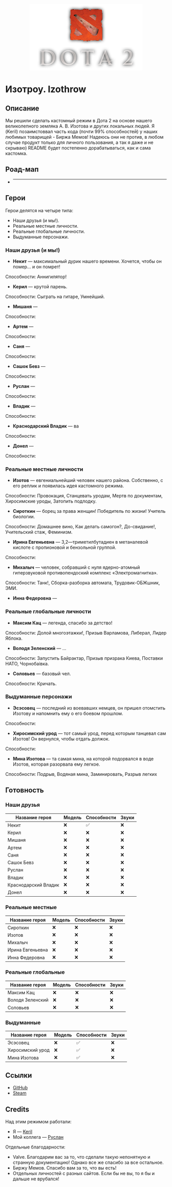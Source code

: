 <p align="center">
  <a href="https://github.com/Bezbabnya-Federation/Ust-Donetskya-Birga/blob/main/izothrow/izothrow.png" title="Ссылка на кастомку!">
    <img src="https://github.com/Bezbabnya-Federation/Ust-Donetskya-Birga/blob/main/izothrow/izothrow.png" alt="Logo">
  </a>
</p>

# Изотроу. Izothrow

## Описание

Мы решили сделать кастомный режим в Дота 2 на основе нашего великолепного земляка А. В. Изотова и других локальных людей. Я (Keril) позаимстоввал часть кода (почти 99% способностей) у наших любимых товарищей - Биржа Мемов! Надеюсь они не против, в любом случае продукт только для личного пользования, а так я даже и не скрываю) README будет постепенно дорабатываться, как и сама кастомка.

## Роад-мап

* ---

## Герои

Герои делятся на четыре типа:

* Наши друзья (и мы!).
* Реальные местные личности.
* Реальные глобальные личности.
* Выдуманные персонажи.

### Наши друзья (и мы!)

* **Некит** — максимальный дурик нашего времени. Хочется, чтобы он помер... и он помрет!

Способности: Аннигилятор!

* **Керил** — крутой парень.

Способности: Сыграть на гитаре, Умнейший.

* **Мишаня** —

Способности:

* **Артем** —

Способности:

* **Саня** —

Способности:

* **Сашок Бевз** —

Способности:

* **Руслан** —

Способности:

* **Владик** —

Способности:

* **Краснодарский Владик** — ва

Способности:

* **Донел** —

Способности:

### Реальные местные личности

* **Изотов** — евгениальнейший человек нашего района. Собственно, с его реплик и появилась идея кастомного режима.

Способности: Провокация, Станцевать уродам, Мертв по документам, Хиросимские уроды, Затопить подлодку.

* **Сироткин** — борец за права женщин! Победитель по жизни! Учитель биологии.

Способности: Домашнее вино, Как делать самогон?, До-свидание!, Учительский стаж, Феминизм.

* **Ирина Евгеньевна** — 3,2—триметилбутадиен в метаналевой кислоте с пропионовой и бензольной группой.

Способности:

* **Михалыч** — человек, собравший с нуля ядерно-атомный гиперзвуковой противопендоский комплекс «Электромагнитка».

Способности: Танк!, Сборка-разборка автомата, Трудовик-ОБЖшник, ЭМИ.

* **Инна Федеровна** —

### Реальные глобальные личности

* **Максим Кац** — легенда, спасибо за детство!

Способности: Долой многоэтажки!, Призыв Варламова, Либерал, Лидер Яблока.

* **Володя Зеленский** — ...

Способности: Запустить Байрактар, Призыв призрака Киева, Поставки НАТО, Чорнобаiвка.

* **Соловьев** — базовый чел.

Способности: Кричать.

### Выдуманные персонажи

* **Эсэсовец** — последний из воевавших немцев, он пришел отомстить Изотову и напомнить ему о его боевом прошлом.

Способности:

* **Хиросимский урод** — тот самый урод, перед которым танцевал сам Изотов! Он вернулся, чтобы отдать должок.

Способности:

* **Мина Изотова** — та самая мина, на которой подорвался в воде Изотов, которая разорвала ему легкое.

Способности: Подрыв, Водяная мина, Заминировать, Разрыв легких

## Готовность

### Наши друзья

| Название героя | Модель | Способности | Звуки |
| -------------- | ------ | ----------- | ----- |
| Некит | :x: | :white_check_mark: | :x: |
| Керил | :x: | :x: | :x: |
| Мишаня | :x: | :x: | :x: |
| Артем | :x: | :x: | :x: |
| Саня | :x: | :x: | :x: |
| Сашок Бевз | :x: | :x: | :x: |
| Руслан | :x: | :x: | :x: |
| Владик | :x: | :x: | :x: |
| Краснодарский Владик | :x: | :x: | :x: |
| Донел | :x: | :x: | :x: |

### Реальные местные

| Название героя | Модель | Способности | Звуки |
| -------------- | ------ | ----------- | ----- |
| Сироткин | :x: | :x: | :x: |
| Изотов | :x: | :x: | :x: |
| Михалыч | :x: | :x: | :x: |
| Ирина Евгеньевна | :x: | :x: | :x: |
| Инна Федеровна | :x: | :x: | :x: |

### Реальные глобальные

| Название героя | Модель | Способности | Звуки |
| -------------- | ------ | ----------- | ----- |
| Максим Кац | :x: | :x: | :x: |
| Володя Зеленский | :x: | :x: | :x: |
| Соловьев | :x: | :x: | :x: |

### Выдуманные

| Название героя | Модель | Способности | Звуки |
| -------------- | ------ | ----------- | ----- |
| Эсэсовец | :x: | :white_check_mark: | :x: |
| Хиросимский урод | :x: | :white_check_mark: | :x: |
| Мина Изотова | :x: | :white_check_mark: | :x: |

## Ссылки

* [GitHub](https://github.com/Bezbabnya-Federation/Ust-Donetskya-Birga/releases/)
* [Steam](steam)

## Credits

Над этим режимом работали:

* Я — [Keril](https://github.com/TheDarkFireDesu)
* Мой коллега — [Руслан](https://github.com/paromag)

Отдельные благодарности:

* Valve. Благодарим вас за то, что сделали такую непонятную и странную документацию! Однако все же спасибо за все остальное.
* Биржу Мемов. Спасибо вам за то, что вы есть!
* Отдельных личностей с разных сайтов. Если бы не вы, то я бы и дальше не врубался!
